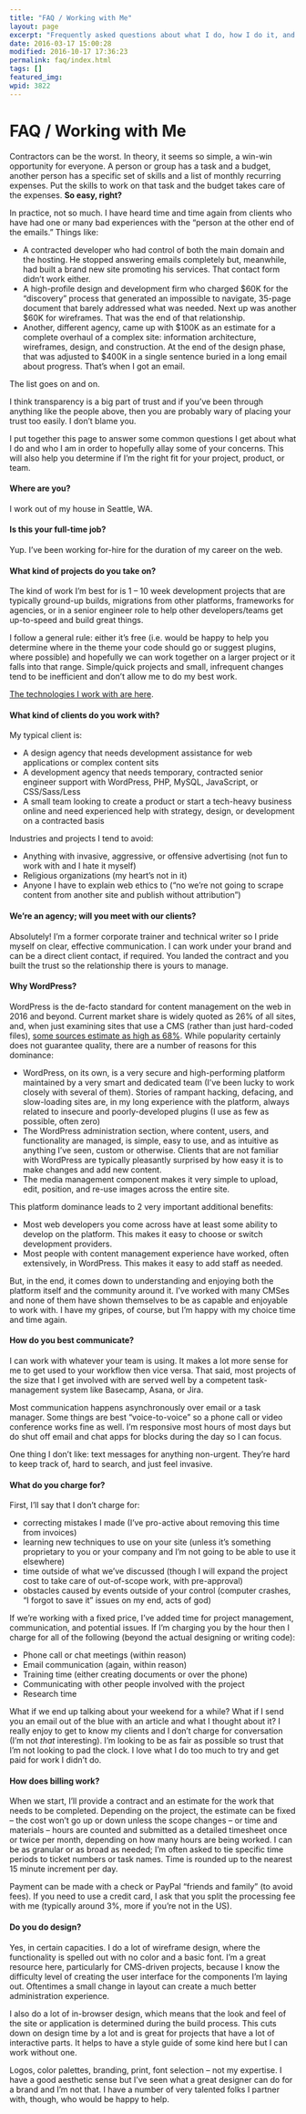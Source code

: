 ```yaml
---
title: "FAQ / Working with Me"
layout: page
excerpt: "Frequently asked questions about what I do, how I do it, and details about working with me. "
date: 2016-03-17 15:00:28
modified: 2016-10-17 17:36:23
permalink: faq/index.html
tags: []
featured_img: 
wpid: 3822
---
```


# FAQ / Working with Me

Contractors can be the worst. In theory, it seems so simple, a win-win opportunity for everyone. A person or group has a task and a budget, another person has a specific set of skills and a list of monthly recurring expenses. Put the skills to work on that task and the budget takes care of the expenses. **So easy, right?**

In practice, not so much. I have heard time and time again from clients who have had one or many bad experiences with the “person at the other end of the emails.” Things like:

- A contracted developer who had control of both the main domain and the hosting. He stopped answering emails completely but, meanwhile, had built a brand new site promoting his services. That contact form didn’t work either.
- A high-profile design and development firm who charged $60K for the “discovery” process that generated an impossible to navigate, 35-page document that barely addressed what was needed. Next up was another $60K for wireframes. That was the end of that relationship.
- Another, different agency, came up with $100K as an estimate for a complete overhaul of a complex site: information architecture, wireframes, design, and construction. At the end of the design phase, that was adjusted to $400K in a single sentence buried in a long email about progress. That’s when I got an email.

The list goes on and on.

I think transparency is a big part of trust and if you’ve been through anything like the people above, then you are probably wary of placing your trust too easily. I don’t blame you.

I put together this page to answer some common questions I get about what I do and who I am in order to hopefully allay some of your concerns. This will also help you determine if I’m the right fit for your project, product, or team.

#### Where are you?

I work out of my house in Seattle, WA.

#### Is this your full-time job?

Yup. I’ve been working for-hire for the duration of my career on the web.

#### What kind of projects do you take on?

The kind of work I’m best for is 1 – 10 week development projects that are typically ground-up builds, migrations from other platforms, frameworks for agencies, or in a senior engineer role to help other developers/teams get up-to-speed and build great things.

I follow a general rule: either it’s free (i.e. would be happy to help you determine where in the theme your code should go or suggest plugins, where possible) and hopefully we can work together on a larger project or it falls into that range. Simple/quick projects and small, infrequent changes tend to be inefficient and don’t allow me to do my best work.

[The technologies I work with are here](/about/#skills).

#### What kind of clients do you work with?

My typical client is:

- A design agency that needs development assistance for web applications or complex content sits
- A development agency that needs temporary, contracted senior engineer support with WordPress, PHP, MySQL, JavaScript, or CSS/Sass/Less
- A small team looking to create a product or start a tech-heavy business online and need experienced help with strategy, design, or development on a contracted basis

Industries and projects I tend to avoid:

- Anything with invasive, aggressive, or offensive advertising (not fun to work with and I hate it myself)
- Religious organizations (my heart’s not in it)
- Anyone I have to explain web ethics to (“no we’re not going to scrape content from another site and publish without attribution”)

#### We’re an agency; will you meet with our clients?

Absolutely! I’m a former corporate trainer and technical writer so I pride myself on clear, effective communication. I can work under your brand and can be a direct client contact, if required. You landed the contract and you built the trust so the relationship there is yours to manage.

#### <a id="why-wp"></a>Why WordPress?

WordPress is the de-facto standard for content management on the web in 2016 and beyond. Current market share is widely quoted as 26% of all sites, and, when just examining sites that use a CMS (rather than just hard-coded files), [some sources estimate as high as 68%](http://www.opensourcecms.com/general/cms-marketshare.php). While popularity certainly does not guarantee quality, there are a number of reasons for this dominance:

- WordPress, on its own, is a very secure and high-performing platform maintained by a very smart and dedicated team (I’ve been lucky to work closely with several of them). Stories of rampant hacking, defacing, and slow-loading sites are, in my long experience with the platform, always related to insecure and poorly-developed plugins (I use as few as possible, often zero)
- The WordPress administration section, where content, users, and functionality are managed, is simple, easy to use, and as intuitive as anything I’ve seen, custom or otherwise. Clients that are not familiar with WordPress are typically pleasantly surprised by how easy it is to make changes and add new content.
- The media management component makes it very simple to upload, edit, position, and re-use images across the entire site.

This platform dominance leads to 2 very important additional benefits:

- Most web developers you come across have at least some ability to develop on the platform. This makes it easy to choose or switch development providers.
- Most people with content management experience have worked, often extensively, in WordPress. This makes it easy to add staff as needed.

But, in the end, it comes down to understanding and enjoying both the platform itself and the community around it. I’ve worked with many CMSes and none of them have shown themselves to be as capable and enjoyable to work with. I have my gripes, of course, but I’m happy with my choice time and time again.

#### How do you best communicate?

I can work with whatever your team is using. It makes a lot more sense for me to get used to your workflow then vice versa. That said, most projects of the size that I get involved with are served well by a competent task-management system like Basecamp, Asana, or Jira.

Most communication happens asynchronously over email or a task manager. Some things are best “voice-to-voice” so a phone call or video conference works fine as well. I’m responsive most hours of most days but do shut off email and chat apps for blocks during the day so I can focus.

One thing I don’t like: text messages for anything non-urgent. They’re hard to keep track of, hard to search, and just feel invasive.

#### What do you charge for?

First, I’ll say that I don’t charge for:

- correcting mistakes I made (I’ve pro-active about removing this time from invoices)
- learning new techniques to use on your site (unless it’s something proprietary to you or your company and I’m not going to be able to use it elsewhere)
- time outside of what we’ve discussed (though I will expand the project cost to take care of out-of-scope work, with pre-approval)
- obstacles caused by events outside of your control (computer crashes, “I forgot to save it” issues on my end, acts of god)

If we’re working with a fixed price, I’ve added time for project management, communication, and potential issues. If I’m charging you by the hour then I charge for all of the following (beyond the actual designing or writing code):

- Phone call or chat meetings (within reason)
- Email communication (again, within reason)
- Training time (either creating documents or over the phone)
- Communicating with other people involved with the project
- Research time

What if we end up talking about your weekend for a while? What if I send you an email out of the blue with an article and what I thought about it? I really enjoy to get to know my clients and I don’t charge for conversation (I’m not *that* interesting). I’m looking to be as fair as possible so trust that I’m not looking to pad the clock. I love what I do too much to try and get paid for work I didn’t do.

#### How does billing work?

When we start, I’ll provide a contract and an estimate for the work that needs to be completed. Depending on the project, the estimate can be fixed – the cost won’t go up or down unless the scope changes – or time and materials – hours are counted and submitted as a detailed timesheet once or twice per month, depending on how many hours are being worked. I can be as granular or as broad as needed; I’m often asked to tie specific time periods to ticket numbers or task names. Time is rounded up to the nearest 15 minute increment per day.

Payment can be made with a check or PayPal “friends and family” (to avoid fees). If you need to use a credit card, I ask that you split the processing fee with me (typically around 3%, more if you’re not in the US).

#### Do you do design?

Yes, in certain capacities. I do a lot of wireframe design, where the functionality is spelled out with no color and a basic font. I’m a great resource here, particularly for CMS-driven projects, because I know the difficulty level of creating the user interface for the components I’m laying out. Oftentimes a small change in layout can create a much better administration experience.

I also do a lot of in-browser design, which means that the look and feel of the site or application is determined during the build process. This cuts down on design time by a lot and is great for projects that have a lot of interactive parts. It helps to have a style guide of some kind here but I can work without one.

Logos, color palettes, branding, print, font selection – not my expertise. I have a good aesthetic sense but I’ve seen what a great designer can do for a brand and I’m not that. I have a number of very talented folks I partner with, though, who would be happy to help.